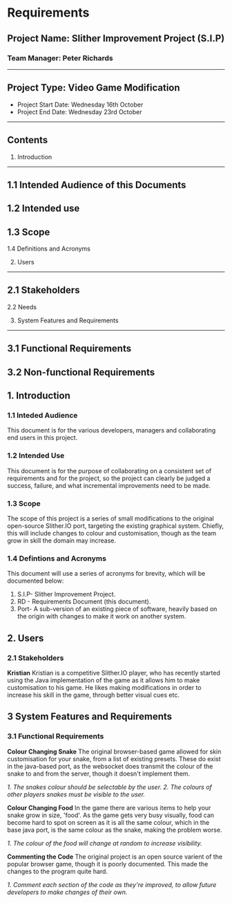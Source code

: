 # Requirements

## Project Name: Slither Improvement Project (S.I.P)
### Team Manager: Peter Richards
---

## Project Type: Video Game Modification
- Project Start Date: Wednesday 16th October
- Project End Date: Wednesday 23rd October
---

## Contents

1. Introduction
---
1.1 Intended Audience of this Documents
---
1.2 Intended use
---
1.3 Scope
---
1.4 Definitions and Acronyms

2. Users
---
2.1 Stakeholders
---
2.2 Needs

3. System Features and Requirements
---
3.1 Functional Requirements
---
3.2 Non-functional Requirements
---

## 1. Introduction

### 1.1 Inteded Audience

This document is for the various developers, managers and collaborating end users in this project.

### 1.2 Intended Use

This document is for the purpose of collaborating on a consistent set of requirements and for the project, so the project can clearly be judged a success, failure, and what incremental improvements need to be made.

### 1.3 Scope

The scope of this project is a series of small modifications to the original open-source Slither.IO port, targeting the existing graphical system. Chiefly, this will include changes to colour and customisation, though as the team grow in skill the domain may increase.

### 1.4 Defintions and Acronyms

This document will use a series of acronyms for brevity, which will be documented below:
1. S.I.P- Slither Improvement Project.
2. RD - Requirements Document (this document).
3. Port- A sub-version of an existing piece of software, heavily based on the origin with changes to make it work on another system.

## 2. Users

### 2.1 Stakeholders
**Kristian**
Kristian is a competitive Slither.IO player, who has recently started using the Java implementation of the game as it allows him to make customisation to his game. He likes making modifications in order to increase his skill in the game, through better visual cues etc.

## 3 System Features and Requirements

### 3.1 Functional Requirements

**Colour Changing Snake**
The original browser-based game allowed for skin customisation for your snake, from a list of existing presets. These do exist in the java-based port, as the websocket does transmit the colour of the snake to and from the server, though it doesn't implement them.

*1. The snakes colour should be selectable by the user.*
*2. The colours of other players snakes must be visible to the user.*

**Colour Changing Food**
In the game there are various items to help your snake grow in size, 'food'. As the game gets very busy visually, food can become hard to spot on screen as it is all the same colour, which in the base java port, is the same colour as the snake, making the problem worse.

*1. The colour of the food will change at random to increase visibility.*

**Commenting the Code**
The original project is an open source varient of the popular browser game, though it is poorly documented. This made the changes to the program quite hard.

*1. Comment each section of the code as they're improved, to allow future developers to make changes of their own.*